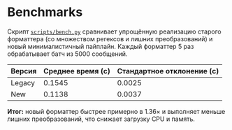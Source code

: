 # Benchmarks

Скрипт [`scripts/bench.py`](scripts/bench.py) сравнивает упрощённую реализацию старого форматтера (со множеством регексов и лишних преобразований) и новый минималистичный пайплайн. Каждый форматтер 5 раз обрабатывает батч из 5000 сообщений.

| Версия | Среднее время (с) | Стандартное отклонение (с) |
| --- | --- | --- |
| Legacy | 0.1545 | 0.0025 |
| New | 0.1138 | 0.0037 |

**Итог:** новый форматтер быстрее примерно в 1.36× и выполняет меньше лишних преобразований, что снижает загрузку CPU и память.
